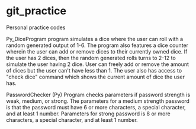 # git_practice
Personal practice codes

Py_DiceProgram
    program simulates a dice where the user can roll with a random generated output of 1-6.
    The program also features a dice counter wherein the user can add or remove dices to their currently owned dice.
    If the user has 2 dices, then the random generated rolls turns to 2-12 to simulate the user having 2 dice.
    User can freely add or remove the amount of dices but the user can't have less than 1.
    The user also has access to "check dice" command which shows the current amount of dice the user has.

PasswordChecker (Py)
    Program checks parameters if password strength is weak, medium, or strong.
    The parameters for a medium strength password is that the password must have 6 or more characters, a special character, and at least 1 number.
    Parameters for strong password is 8 or more characters, a special character, and at least 1 number.